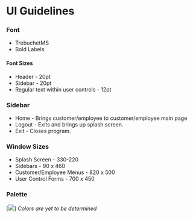 # UI Guidelines

### Font
- TrebuchetMS
- Bold Labels

#### Font Sizes
- Header - 20pt
- Sidebar - 20pt
- Regular text within user controls - 12pt 

### Sidebar
- Home   - Brings customer/employee to customer/employee main page
- Logout - Exits and brings up splash screen.
- Exit   - Closes program.

### Window Sizes 
- Splash Screen - 330-220
- Sidebars - 90 x 460
- Customer/Employee Menus - 820 x 500
- User Control Forms - 700 x 450




### Palette
[<img src="https://i.imgur.com/HcoKB8R.png">]
*Colors are yet to be determined*
